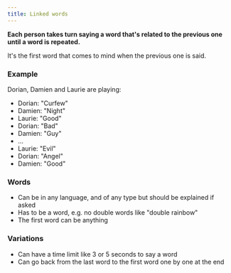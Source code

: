 ```yaml
---
title: Linked words
---
```


**Each person takes turn saying a word that's related to the previous one until a word is repeated.**

It's the first word that comes to mind when the previous one is said.

### Example

Dorian, Damien and Laurie are playing:

- Dorian: "Curfew"
- Damien: "Night"
- Laurie: "Good"
- Dorian: "Bad"
- Damien: "Guy"
- ...
- Laurie: "Evil"
- Dorian: "Angel"
- Damien: "Good"

### Words

- Can be in any language, and of any type but should be explained if asked
- Has to be a word, e.g. no double words like "double rainbow"
- The first word can be anything

### Variations

- Can have a time limit like 3 or 5 seconds to say a word
- Can go back from the last word to the first word one by one at the end
